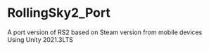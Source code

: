 # RollingSky2_Port
A port version of RS2 based on Steam version from mobile devices  
Using Unity 2021.3LTS
